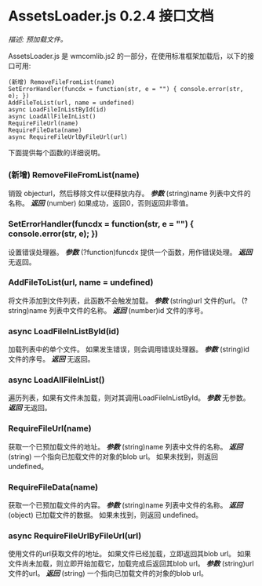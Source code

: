 # AssetsLoader.js 0.2.4 接口文档
*描述: 预加载文件。*

AssetsLoader.js 是 wmcomlib.js2 的一部分，在使用标准框架加载后，以下的接口可用: 
```
(新增) RemoveFileFromList(name)
SetErrorHandler(funcdx = function(str, e = "") { console.error(str, e); })
AddFileToList(url, name = undefined)
async LoadFileInListById(id)
async LoadAllFileInList()
RequireFileUrl(name)
RequireFileData(name)
async RequireFileUrlByFileUrl(url)
```

下面提供每个函数的详细说明。

### (新增) RemoveFileFromList(name)
销毁 objecturl，然后移除文件以便释放内存。
***参数***
(string)name 列表中文件的名称。
***返回***
(number) 如果成功，返回0，否则返回非零值。

### SetErrorHandler(funcdx = function(str, e = "") { console.error(str, e); })
设置错误处理器。
***参数***
(?function)funcdx 提供一个函数，用作错误处理。
***返回***
无返回。

### AddFileToList(url, name = undefined)
将文件添加到文件列表，此函数不会触发加载。
***参数***
(string)url 文件的url。
(?string)name 列表中文件的名称。
***返回***
(number)id 文件的序号。

### async LoadFileInListById(id)
加载列表中的单个文件。
如果发生错误，则会调用错误处理器。
***参数***
(string)id 文件的序号。
***返回***
无返回。

### async LoadAllFileInList()
遍历列表，如果有文件未加载，则对其调用LoadFileInListById。
***参数***
无参数。
***返回***
无返回。

### RequireFileUrl(name)
获取一个已预加载文件的地址。
***参数***
(string)name 列表中文件的名称。
***返回***
(string) 一个指向已加载文件的对象的blob url。
如果未找到，则返回 undefined。

### RequireFileData(name)
获取一个已预加载文件的内容。
***参数***
(string)name 列表中文件的名称。
***返回***
(object) 已加载文件的数据。
如果未找到，则返回 undefined。

### async RequireFileUrlByFileUrl(url)
使用文件的url获取文件的地址。
如果文件已经加载，立即返回其blob url。
如果文件尚未加载，则立即开始加载它，加载完成后返回其blob url。
***参数***
(string)url 文件的url。
***返回***
(string) 一个指向已加载文件的对象的blob url。
